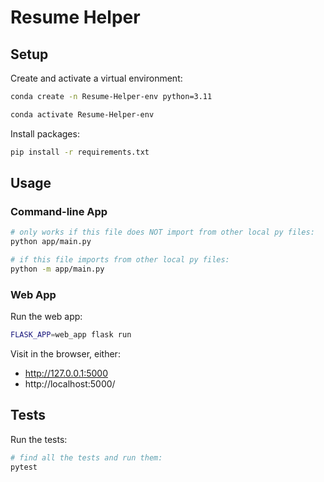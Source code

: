 # Resume Helper

## Setup 
Create and activate a virtual environment:
```sh
conda create -n Resume-Helper-env python=3.11

conda activate Resume-Helper-env
```

Install packages:
```sh
pip install -r requirements.txt
```

## Usage
### Command-line App
```sh
# only works if this file does NOT import from other local py files:
python app/main.py

# if this file imports from other local py files:
python -m app/main.py
```

### Web App

 Run the web app:

 ```sh
 FLASK_APP=web_app flask run
 ```

 Visit in the browser, either:

   + http://127.0.0.1:5000
   + http://localhost:5000/

## Tests

Run the tests:
```sh
# find all the tests and run them:
pytest
```